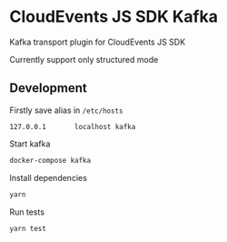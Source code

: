 # CloudEvents JS SDK Kafka

Kafka transport plugin for CloudEvents JS SDK

Currently support only structured mode

## Development

Firstly save alias in `/etc/hosts`

```/etc/hosts
127.0.0.1       localhost kafka
```

Start kafka

```bash
docker-compose kafka
```

Install dependencies

```bash
yarn
```

Run tests

```bash
yarn test
```
